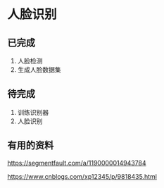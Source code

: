 # 人脸识别

## 已完成

1. 人脸检测
2. 生成人脸数据集

## 待完成

1. 训练识别器
2. 人脸识别

## 有用的资料

https://segmentfault.com/a/1190000014943784

https://www.cnblogs.com/xp12345/p/9818435.html